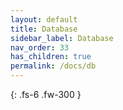 ```yaml
---
layout: default
title: Database
sidebar_label: Database
nav_order: 33
has_children: true
permalink: /docs/db
---
```


{: .fs-6 .fw-300 }
